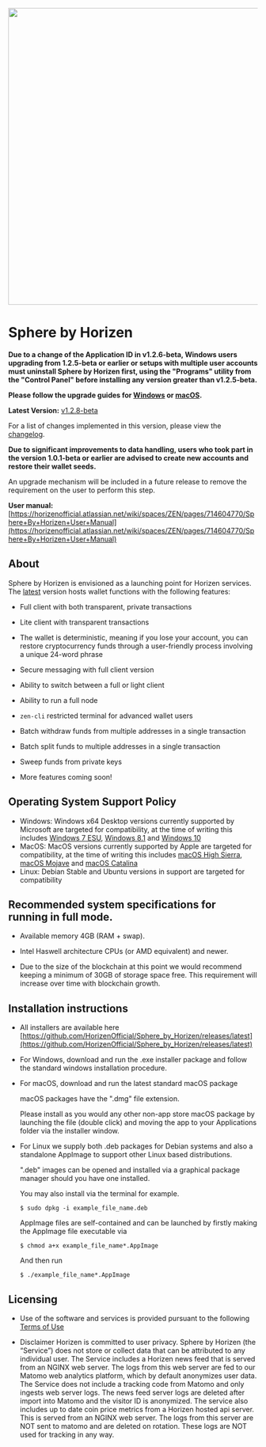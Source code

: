 <p align="center"><img src="https://www.horizen.global/assets/img/icons/page_media/logo_no_tagline.svg" width="600"></p>

# Sphere by Horizen

**Due to a change of the Application ID in v1.2.6-beta, Windows users upgrading from 1.2.5-beta or earlier or setups with multiple user accounts must uninstall Sphere by Horizen first, using the "Programs" utility from the "Control Panel" before installing any version greater than v1.2.5-beta.**

**Please follow the upgrade guides for [Windows](https://horizenofficial.atlassian.net/wiki/spaces/ZEN/pages/1136263172/Sphere+by+Horizen+-+Upgrade+Restore+Windows) or [macOS](https://horizenofficial.atlassian.net/wiki/spaces/ZEN/pages/714309893/Sphere+by+Horizen+-+Upgrade+Restore+Mac+Linux).**

**Latest Version:** [v1.2.8-beta](https://github.com/HorizenOfficial/Sphere_by_Horizen/releases/tag/desktop-v1.2.8-beta)

For a list of changes implemented in this version, please view the [changelog](CHANGELOG.md).

**Due to significant improvements to data handling, users who took part in the version 1.0.1-beta or earlier are advised to create new accounts and restore their wallet seeds.**

An upgrade mechanism will be included in a future release to remove the requirement on the user to perform this step.

**User manual:** [https://horizenofficial.atlassian.net/wiki/spaces/ZEN/pages/714604770/Sphere+By+Horizen+User+Manual](https://horizenofficial.atlassian.net/wiki/spaces/ZEN/pages/714604770/Sphere+By+Horizen+User+Manual)

## About
Sphere by Horizen is envisioned as a launching point for Horizen services. The [latest](https://github.com/HorizenOfficial/Sphere_by_Horizen/releases/latest) version hosts wallet functions with the following features:

* Full client with both transparent, private transactions

* Lite client with transparent transactions

* The wallet is deterministic, meaning if you lose your account, you can restore cryptocurrency funds through a user-friendly process involving a unique 24-word phrase

* Secure messaging with full client version

* Ability to switch between a full or light client

* Ability to run a full node

* `zen-cli` restricted terminal for advanced wallet users

* Batch withdraw funds from multiple addresses in a single transaction

* Batch split funds to multiple addresses in a single transaction

* Sweep funds from private keys

* More features coming soon!

## Operating System Support Policy
- Windows: Windows x64 Desktop versions currently supported by Microsoft are targeted for compatibility, at the time of writing this includes [Windows 7 ESU](https://en.wikipedia.org/wiki/Windows_7), [Windows 8.1](https://en.wikipedia.org/wiki/Windows_8.1) and [Windows 10](https://en.wikipedia.org/wiki/Windows_10)
- MacOS: MacOS versions currently supported by Apple are targeted for compatibility, at the time of writing this includes [macOS High Sierra](https://en.wikipedia.org/wiki/MacOS_High_Sierra), [macOS Mojave](https://en.wikipedia.org/wiki/MacOS_Mojave) and [macOS Catalina](https://en.wikipedia.org/wiki/MacOS_Catalina)
- Linux: Debian Stable and Ubuntu versions in support are targeted for compatibility

## Recommended system specifications for running in full mode.

* Available memory 4GB (RAM + swap).

* Intel Haswell architecture CPUs (or AMD equivalent) and newer.

* Due to the size of the blockchain at this point we would recommend keeping a minimum of 30GB of storage space free. This requirement will increase over time  with blockchain growth.

## Installation instructions

* All installers are available here [https://github.com/HorizenOfficial/Sphere_by_Horizen/releases/latest](https://github.com/HorizenOfficial/Sphere_by_Horizen/releases/latest)

* For Windows, download and run the .exe installer package and follow the standard windows installation procedure.

* For macOS, download and run the latest standard macOS package

  macOS packages have the ".dmg" file extension.

  Please install as you would any other non-app store macOS package by launching the file  (double click) and moving the app    to your Applications folder via the installer window.

* For Linux we supply both .deb packages for Debian systems and also a standalone AppImage to support other Linux based   distributions.

  ".deb" images can be opened and installed via a graphical package manager should you have one installed.

  You may also install via the terminal for example.
  ```
  $ sudo dpkg -i example_file_name.deb
  ```
  AppImage files are self-contained and can be launched by firstly making the AppImage file executable via
  ```
  $ chmod a+x example_file_name*.AppImage
  ```
  And then run
  ```
  $ ./example_file_name*.AppImage
  ```
## Licensing

* Use of the software and services is provided pursuant to the following [Terms of Use](https://www.horizen.global/terms)

* Disclaimer
Horizen is committed to user privacy. Sphere by Horizen (the “Service”) does not store or collect data that can be attributed to any individual user. The Service includes a Horizen news feed that is served from an NGINX web server. The logs from this web server are fed to our Matomo web analytics platform, which by default anonymizes user data. The Service does not include a tracking code from Matomo and only ingests web server logs. The news feed server logs are deleted after import into Matomo and the visitor ID is anonymized. The service also includes up to date coin price metrics from a Horizen hosted api server. This is served from an NGINX web server. The logs from this server are NOT sent to matomo and are deleted on rotation. These logs are NOT used for tracking in any way.

